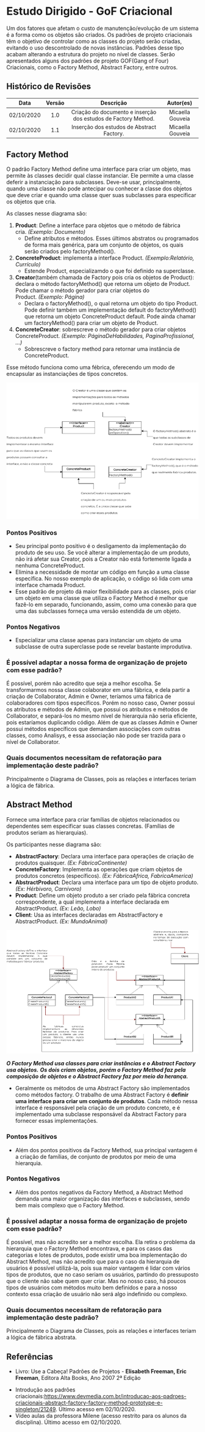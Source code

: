 # Estudo Dirigido - GoF Criacional

Um dos fatores que afetam o custo de manutenção/evolução de um sistema é a forma como os objetos são criados. Os padrões de projeto criacionais têm o objetivo de controlar como as classes do projeto serão criadas, evitando o uso descontrolado de novas instâncias. Padrões desse tipo acabam alterando a estrutura do projeto no nível de classes. Serão apresentados alguns dos padrões de projeto GOF(Gang of Four) Criacionais, como o Factory Method, Abstract Factory, entre outros.

## Histórico de Revisões
| Data | Versão | Descrição | Autor(es) |
|:----:|:------:|:---------:|:---------:|
| 02/10/2020 | 1.0 | Criação do documento e inserção dos estudos de Factory Method. | Micaella Gouveia |
| 02/10/2020 | 1.1 | Inserção dos estudos de Abstract Factory. | Micaella Gouveia |

## Factory Method

O padrão Factory Method define uma interface para criar um objeto, mas permite às classes decidir qual classe instanciar. Ele permite a uma classe deferir a instanciação para subclasses. Deve-se usar, principalmente, quando uma classe não pode antecipar ou conhecer a classe dos objetos que deve criar e quando uma classe quer suas subclasses para especificar os objetos que cria.

As classes nesse diagrama são:

1. **Product**: Define a interface para objetos que o método de fábrica cria. *(Exemplo: Documento)*
    - Define atributos e métodos. Esses últimos abstratos ou programados de forma mais genérica, para um conjunto de objetos, os quais serão criados pelo factoryMethod().
2. **ConcreteProduct**: implementa a interface Product. *(Exemplo:Relatório, Currículo)*
    - Estende Product, especializamdo o que foi definido na superclasse.
3. **Creator**(também chamada de Factory pois cria os objetos de Product): declara o método factoryMethod() que retorna um objeto de Product. Pode chamar o método gerador para criar objetos do Product. *(Exemplo: Página)*
    - Declara o factoryMethod(), o qual retorna um objeto do tipo Product. Pode definir também um implementação default do factoryMethod() que retorna um objeto ConcreteProduct default. Pode ainda chamar um factoryMethod() para criar um objeto de Product.
4. **ConcreteCreator**: sobrescreve o método gerador para criar objetos ConcreteProduct. *(Exemplo: PáginaDeHabilidades, PaginaProfissional, ...)*
    - Sobrescreve o factory method para retornar uma instância de ConcreteProduct.

Esse método funciona como uma fébrica, oferecendo um modo de encapsular as instanciações de tipos concretos.

![factoryMethod](../../assets/img/estudo/gof-criacional/factoryMethod.png)

### Pontos Positivos

- Seu principal ponto positivo é o desligamento da implementação do produto de seu uso. Se você alterar a implementação de um produto, não irá afetar sua Creator, pois a Creator não está fortemente ligada a nenhuma ConcreteProduct.
- Elimina a necessidade de montar um código em função a uma classe específica. No nosso exemplo de aplicação, o código só lida com uma interface chamada Product.
- Esse padrão de projeto dá maior flexibilidade para as classes, pois criar um objeto em uma classe que utiliza o Factory Method é melhor que fazê-lo em separado, funcionando, assim, como uma conexão para que uma das subclasses forneça uma versão estendida de um objeto.

### Pontos Negativos

- Especializar uma classe apenas para instanciar um objeto de uma subclasse de outra superclasse pode se revelar bastante improdutiva.

### É possível adaptar a nossa forma de organização de projeto com esse padrão?

É possível, porém não acredito que seja a melhor escolha. Se transformarmos nossa classe colaborator em uma fábrica, e dela partir a criação de Collaborator, Admin e Owner, teríamos uma fábrica de colaboradores com tipos específicos. Porém no nosso caso, Owner possui os atributos e métodos de Admin, que possui os atributos e métodos de Collaborator, e separá-los no mesmo nível de hierarquia não seria eficiente, pois estaríamos duplicando código. Além de que as classes Admin e Owner possui métodos específicos que demandam associações com outras classes, como Analisys, e essa associação não pode ser trazida para o nível de Collaborator.

### Quais documentos necessitam de refatoração para implementação deste padrão?

Principalmente o Diagrama de Classes, pois as relações e interfaces teriam a lógica de fábrica.

## Abstract Method

Fornece uma interface para criar famílias de objetos relacionados ou dependentes sem especificar suas classes concretas. (Famílias de produtos seriam as hierarquias).

Os participantes nesse diagrama são:

- **AbstractFactory**: Declara uma interface para operações de criação de produtos quaisquer. *(Ex: FábricaContinente)*
- **ConcreteFactory**: Implementa as operações que criam objetos de produtos concretos (específicos). *(Ex: FábricaAfrica, FabricaAmerica)*
- **AbstractProduct**: Declara uma interface para um tipo de objeto produto. *(Ex: Hérbivoro, Carnívoro)*
- **Product**: Define um objeto produto a ser criado pela fábrica concreta correspondente, a qual implementa a interface declarada em AbstractProduct. *(Ex: Leão, Lobo)*
- **Client**: Usa as interfaces declaradas em AbstractFactory e AbstractProduct. *(Ex: MundoAnimal)*

![AbstractFactory](../../assets/img/estudo/gof-criacional/abstractFactory.png)

***O Factory Method usa classes para criar instâncias e o Abstract Factory usa objetos.***
***Os dois criam objetos, porém o Factory Method faz pela composição de objetos e o Abstract Factory faz por meio da herança.***

* Geralmente os métodos de uma Abstract Factory são implementados como métodos factory. O trabalho de uma Abstract Factory é **definir uma interface para criar um conjunto de produtos**. Cada método nessa interface é responsável pela criação de um produto concreto, e é implementado uma subclasse responsável da Abstract Factory para fornecer essas implementações.

### Pontos Positivos
* Além dos pontos positivos da Factory Method, sua principal vantagem é a criação de famílias, de conjunto de produtos por meio de uma hierarquia.

### Pontos Negativos

- Além dos pontos negativos da Factory Method, a Abstract Method demanda uma maior organização das interfaces e subclasses, sendo bem mais complexo que o Factory Method.

### É possível adaptar a nossa forma de organização de projeto com esse padrão?

É possível, mas não acredito ser a melhor escolha. Ela retira o problema da hierarquia que o Factory Method encontrava, e para os casos das categorias e lotes de produtos, pode existir uma boa implementação do Abstract Method, mas não acredito que para o caso da hierarquia de usuários é possível utilizá-la, pois sua maior vantagem é lidar com vários tipos de produtos, que no caso seriam os usuários, partindo do pressuposto que o cliente não sabe quem quer criar. Mas no nosso caso, há poucos tipos de usuários com métodos muito bem definidos e para a nosso contexto essa criação de usuário não será algo indefinido ou complexo.

### Quais documentos necessitam de refatoração para implementação deste padrão?

Principalmente o Diagrama de Classes, pois as relações e interfaces teriam a lógica de fábrica abstrata.

## Referências
- Livro: Use a Cabeça! Padrões de Projetos - **Elisabeth Freeman, Eric Freeman**, Editora Alta Books, Ano 2007 2ª Edição
* Introdução aos padrões criacionais:<https://www.devmedia.com.br/introducao-aos-padroes-criacionais-abstract-factory-factory-method-prototype-e-singleton/21249>. Último acesso em 02/10/2020.
* Vídeo aulas da professora Milene (acesso restrito para os alunos da disciplina). Último acesso em 02/10/2020.